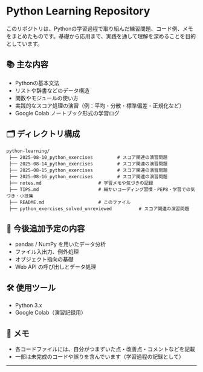 # Python Learning Repository

このリポジトリは、Pythonの学習過程で取り組んだ練習問題、コード例、メモをまとめたものです。基礎から応用まで、実践を通して理解を深めることを目的としています。

## 📚 主な内容

- Pythonの基本文法
- リストや辞書などのデータ構造
- 関数やモジュールの使い方
- 実践的なスコア処理の演習（例：平均・分散・標準偏差・正規化など）
- Google Colab ノートブック形式の学習ログ

## 🗂️ ディレクトリ構成
```
python-learning/
 ├── 2025-08-10_python_exercises         # スコア関連の演習問題
 ├── 2025-08-14_python_exercises         # スコア関連の演習問題
 ├── 2025-08-15_python_exercises         # スコア関連の演習問題
 ├── 2025-08-16_python_exercises         # スコア関連の演習問題
 ├── notes.md                     # 学習メモや気づきの記録
 ├── TIPS.md                      # 細かいコーディング習慣・PEP8・学習での気づき・小技集
 ├── README.md                    # このファイル
 ├── python_exercises_solved_unreviewed          # スコア関連の演習問題
```

## 🚀 今後追加予定の内容

- pandas / NumPy を用いたデータ分析
- ファイル入出力、例外処理
- オブジェクト指向の基礎
- Web API の呼び出しとデータ処理

## 🛠 使用ツール

- Python 3.x
- Google Colab（演習記録用）

## 💬 メモ

- 各コードファイルには、自分がつまずいた点・改善点・コメントなどを記載
- 一部は未完成のコードや誤りを含んでいます（学習過程の記録として）

---
